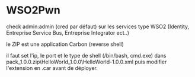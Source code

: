 # WSO2Pwn
check admin:admin (cred par défaut) sur les services type WSO2 (Identity, Entreprise Service Bus, Entreprise Integrator ect..)

le ZIP est une application Carbon (reverse shell)

il faut set l'ip, le port et le type de shell (/bin/bash, cmd.exe) dans pack_1.0.0.zip\HelloWorld_1.0.0\HelloWorld-1.0.0.xml
puis modifier l'extension en .car avant de déployer.
